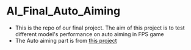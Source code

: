 # AI_Final_Auto_Aiming
+ This is the repo of our final project. The aim of this project is to test different model's performance on auto aiming in FPS game
+ The Auto aiming part is from [this project](https://github.com/chaoyu1999/FPSAutomaticAiming)
